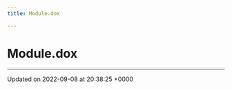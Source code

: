 ```yaml
---
title: Module.dox

---
```


# Module.dox








-------------------------------

Updated on 2022-09-08 at 20:38:25 +0000
